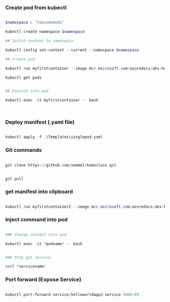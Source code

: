 ### Create pod from kubectl

```powershell

$namespace = "teknodemo01"

kubectl create namespace $namespace

## Switch context to namespace

kubectl config set-context --current --namespace $namespace

## Create pod

kubectl run myfirstcontainer --image mcr.microsoft.com/azuredocs/aks-helloworld:v1

kubectl get pods


## Execute into pod

kubectl exec -it myfirstcontainer -- bash




```


### Deploy manifest (.yaml file)


```powershell

kubectl apply -f .\Templates\singlepod.yaml

```


### Git commands

```powershell

git clone https://github.com/xemmel/kubeclass.git


git pull


```


### get manifest into clipboard

```powershell

kubectl run myfirstcontainer2 --image mcr.microsoft.com/azuredocs/aks-helloworld:v1 --dry-run=client -o yaml | Set-Clipboard

```


### Inject command into pod

```powershell

### Change context into pod

kubectl exec -it *podname* -- bash


### http get service

curl *servicename*

```


### Port forward (Expose Service)

```powershell

kubectl port-forward service/helloworldapp2-service 5000:80

```
